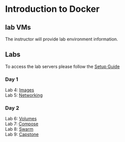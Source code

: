 # Introduction to Docker 

## lab VMs
The instructor will provide lab environment information.

## Labs
To access the lab servers please follow the [Setup Guide](labs/setup-env/)

### Day 1
Lab 4: [Images](labs/04-images/)  
Lab 5: [Networking](labs/05-networking/)  

### Day 2
Lab 6: [Volumes](labs/06-volumes/)  
Lab 7: [Compose](labs/07-compose/07_orchestration_compose_lab1.md)  
Lab 8: [Swarm](labs/08-swarm/08_swarm_cluster_lab1.md)  
Lab 9: [Capstone](labs/09-capstone/capstone.md)  

